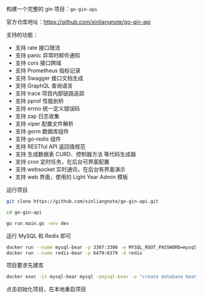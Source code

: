 构建一个完整的 gin 项目：`go-gin-api`

官方仓库地址：<https://github.com/xinliangnote/go-gin-api>

支持的功能：

- 支持 rate 接口限流
- 支持 panic 异常时邮件通知
- 支持 cors 接口跨域
- 支持 Prometheus 指标记录
- 支持 Swagger 接口文档生成
- 支持 GraphQL 查询语言
- 支持 trace 项目内部链路追踪
- 支持 pprof 性能剖析
- 支持 errno 统一定义错误码
- 支持 zap 日志收集
- 支持 viper 配置文件解析
- 支持 gorm 数据库组件
- 支持 go-redis 组件
- 支持 RESTful API 返回值规范
- 支持 生成数据表 CURD、控制器方法 等代码生成器
- 支持 cron 定时任务，在后台可界面配置
- 支持 websocket 实时通讯，在后台有界面演示
- 支持 web 界面，使用的 Light Year Admin 模板

运行项目

```bash
git clone https://github.com/xinliangnote/go-gin-api.git

cd go-gin-api

go run main.go -env dev 
```

运行 MySQL 和 Redis 即可

```bash
docker run --name mysql-bear -p 3307:3306 -e MYSQL_ROOT_PASSWORD=mysql-bear -d mysql:latest
docker run --name redis-bear -p 6479:6379 -d redis
```

项目要求先建库

```bash
docker exec -it mysql-bear mysql -pmysql-bear -e "create database bear_gin_db CHARACTER SET utf8 COLLATE utf8_general_ci;"
```

点击初始化项目，在本地重启项目